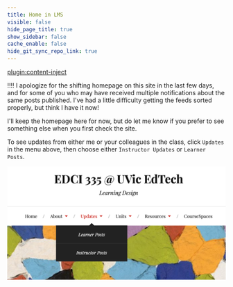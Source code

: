 ```yaml
---
title: Home in LMS
visible: false
hide_page_title: true
show_sidebar: false
cache_enable: false
hide_git_sync_repo_link: true
---
```


[plugin:content-inject](../home/_important-reminders)

!!!! I apologize for the shifting homepage on this site in the last few days, and for some of you who may have received multiple notifications about the same posts published. I've had a little difficulty getting the feeds sorted properly, but think I have it now!

I'll keep the homepage here for now, but do let me know if you prefer to see something else when you first check the site.

To see updates from either me or your colleagues in the class, click `Updates` in the menu above, then choose either `Instructor Updates` or `Learner Posts`.

![](updates-1.png)

